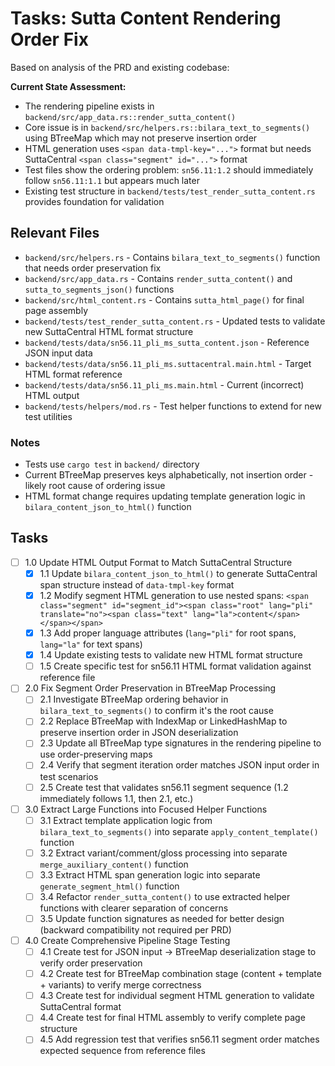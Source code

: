 # Tasks: Sutta Content Rendering Order Fix

Based on analysis of the PRD and existing codebase:

**Current State Assessment:**
- The rendering pipeline exists in `backend/src/app_data.rs::render_sutta_content()` 
- Core issue is in `backend/src/helpers.rs::bilara_text_to_segments()` using BTreeMap which may not preserve insertion order
- HTML generation uses `<span data-tmpl-key="...">` format but needs SuttaCentral `<span class="segment" id="...">` format
- Test files show the ordering problem: `sn56.11:1.2` should immediately follow `sn56.11:1.1` but appears much later
- Existing test structure in `backend/tests/test_render_sutta_content.rs` provides foundation for validation

## Relevant Files

- `backend/src/helpers.rs` - Contains `bilara_text_to_segments()` function that needs order preservation fix
- `backend/src/app_data.rs` - Contains `render_sutta_content()` and `sutta_to_segments_json()` functions  
- `backend/src/html_content.rs` - Contains `sutta_html_page()` for final page assembly
- `backend/tests/test_render_sutta_content.rs` - Updated tests to validate new SuttaCentral HTML format structure
- `backend/tests/data/sn56.11_pli_ms_sutta_content.json` - Reference JSON input data
- `backend/tests/data/sn56.11_pli_ms.suttacentral.main.html` - Target HTML format reference
- `backend/tests/data/sn56.11_pli_ms.main.html` - Current (incorrect) HTML output
- `backend/tests/helpers/mod.rs` - Test helper functions to extend for new test utilities

### Notes

- Tests use `cargo test` in `backend/` directory
- Current BTreeMap preserves keys alphabetically, not insertion order - likely root cause of ordering issue
- HTML format change requires updating template generation logic in `bilara_content_json_to_html()` function

## Tasks

- [ ] 1.0 Update HTML Output Format to Match SuttaCentral Structure
  - [x] 1.1 Update `bilara_content_json_to_html()` to generate SuttaCentral span structure instead of `data-tmpl-key` format
  - [x] 1.2 Modify segment HTML generation to use nested spans: `<span class="segment" id="segment_id"><span class="root" lang="pli" translate="no"><span class="text" lang="la">content</span></span></span>`
  - [x] 1.3 Add proper language attributes (`lang="pli"` for root spans, `lang="la"` for text spans)
  - [x] 1.4 Update existing tests to validate new HTML format structure
  - [ ] 1.5 Create specific test for sn56.11 HTML format validation against reference file

- [ ] 2.0 Fix Segment Order Preservation in BTreeMap Processing  
  - [ ] 2.1 Investigate BTreeMap ordering behavior in `bilara_text_to_segments()` to confirm it's the root cause
  - [ ] 2.2 Replace BTreeMap with IndexMap or LinkedHashMap to preserve insertion order in JSON deserialization
  - [ ] 2.3 Update all BTreeMap type signatures in the rendering pipeline to use order-preserving maps
  - [ ] 2.4 Verify that segment iteration order matches JSON input order in test scenarios
  - [ ] 2.5 Create test that validates sn56.11 segment sequence (1.2 immediately follows 1.1, then 2.1, etc.)

- [ ] 3.0 Extract Large Functions into Focused Helper Functions
  - [ ] 3.1 Extract template application logic from `bilara_text_to_segments()` into separate `apply_content_template()` function
  - [ ] 3.2 Extract variant/comment/gloss processing into separate `merge_auxiliary_content()` function  
  - [ ] 3.3 Extract HTML span generation logic into separate `generate_segment_html()` function
  - [ ] 3.4 Refactor `render_sutta_content()` to use extracted helper functions with clearer separation of concerns
  - [ ] 3.5 Update function signatures as needed for better design (backward compatibility not required per PRD)

- [ ] 4.0 Create Comprehensive Pipeline Stage Testing
  - [ ] 4.1 Create test for JSON input → BTreeMap deserialization stage to verify order preservation
  - [ ] 4.2 Create test for BTreeMap combination stage (content + template + variants) to verify merge correctness  
  - [ ] 4.3 Create test for individual segment HTML generation to validate SuttaCentral format
  - [ ] 4.4 Create test for final HTML assembly to verify complete page structure
  - [ ] 4.5 Add regression test that verifies sn56.11 segment order matches expected sequence from reference files